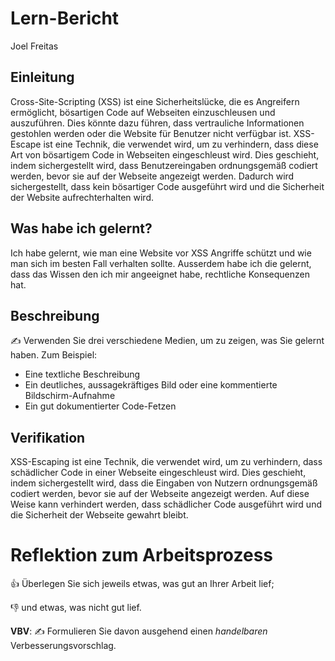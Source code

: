 # Lern-Bericht
Joel Freitas

## Einleitung

Cross-Site-Scripting (XSS) ist eine Sicherheitslücke, die es Angreifern ermöglicht, bösartigen Code auf Webseiten einzuschleusen und auszuführen. Dies könnte dazu führen, dass vertrauliche Informationen gestohlen werden oder die Website für Benutzer nicht verfügbar ist. XSS-Escape ist eine Technik, die verwendet wird, um zu verhindern, dass diese Art von bösartigem Code in Webseiten eingeschleust wird. Dies geschieht, indem sichergestellt wird, dass Benutzereingaben ordnungsgemäß codiert werden, bevor sie auf der Webseite angezeigt werden. Dadurch wird sichergestellt, dass kein bösartiger Code ausgeführt wird und die Sicherheit der Website aufrechterhalten wird.

## Was habe ich gelernt?

Ich habe gelernt, wie man eine Website vor XSS Angriffe schützt und wie man sich im besten Fall verhalten sollte. Ausserdem habe ich die gelernt, dass das Wissen den ich mir angeeignet habe, rechtliche Konsequenzen hat.

## Beschreibung

✍️ Verwenden Sie drei verschiedene Medien, um zu zeigen, was Sie gelernt haben. Zum Beispiel:





* Eine textliche Beschreibung
* Ein deutliches, aussagekräftiges Bild oder eine kommentierte Bildschirm-Aufnahme
* Ein gut dokumentierter Code-Fetzen


## Verifikation

XSS-Escaping ist eine Technik, die verwendet wird, um zu verhindern, dass schädlicher Code in einer Webseite eingeschleust wird. Dies geschieht, indem sichergestellt wird, dass die Eingaben von Nutzern ordnungsgemäß codiert werden, bevor sie auf der Webseite angezeigt werden. Auf diese Weise kann verhindert werden, dass schädlicher Code ausgeführt wird und die Sicherheit der Webseite gewahrt bleibt.

# Reflektion zum Arbeitsprozess

👍 Überlegen Sie sich jeweils etwas, was gut an Ihrer Arbeit lief; 

👎 und etwas, was nicht gut lief.

**VBV**: ✍️ Formulieren Sie davon ausgehend einen *handelbaren* Verbesserungsvorschlag.
